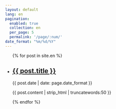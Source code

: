 ```yaml
---
layout: default
lang: en
pagination: 
  enabled: true
  collection: en
  per_page: 5
  permalink: '/page/:num/'
date_format: "%m/%d/%Y"
---
```


<ul>
    {% for post in site.en %}
        <li>
            <h2><a href="{{ post.url | prepend: site.baseurl | replace: '//', '/' }}">{{ post.title }}</a></h2>
            <time datetime="{{ post.date | date_to_xmlschema }}">{{ post.date | date: page.date_format }}</time>
            <p>{{ post.content | strip_html | truncatewords:50 }}</p>
        </li>
    {% endfor %}
</ul>
